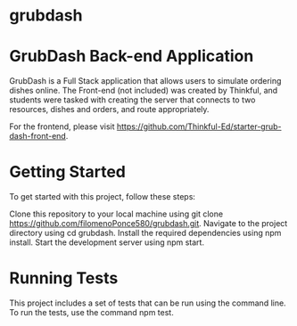 # grubdash

# GrubDash Back-end Application
GrubDash is a Full Stack application that allows users to simulate ordering dishes online. The Front-end (not included) was created by Thinkful, and students were tasked with creating the server that connects to two resources, dishes and orders, and route appropriately.

For the frontend, please visit https://github.com/Thinkful-Ed/starter-grub-dash-front-end.

# Getting Started
To get started with this project, follow these steps:

Clone this repository to your local machine using git clone https://github.com/filomenoPonce580/grubdash.git.
Navigate to the project directory using cd grubdash.
Install the required dependencies using npm install.
Start the development server using npm start.

# Running Tests
This project includes a set of tests that can be run using the command line. To run the tests, use the command npm test.

